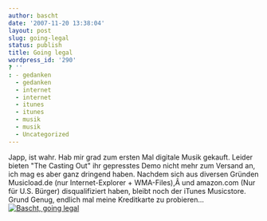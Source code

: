 ```yaml
---
author: bascht
date: '2007-11-20 13:38:04'
layout: post
slug: going-legal
status: publish
title: Going legal
wordpress_id: '290'
? ''
: - gedanken
  - gedanken
  - internet
  - internet
  - itunes
  - itunes
  - musik
  - musik
  - Uncategorized
---
```


Japp, ist wahr. Hab mir grad zum ersten Mal digitale Musik gekauft.
Leider bieten "The Casting Out" ihr gepresstes Demo nicht mehr zum
Versand an, ich mag es aber ganz dringend haben. Nachdem sich aus
diversen Gründen Musicload.de (nur Internet-Explorer + WMA-Files),Â
und amazon.com (Nur für U.S. Bürger) disqualifiziert haben, bleibt
noch der iTunes Musicstore. Grund Genug, endlich mal meine
Kreditkarte zu probieren...
[![Bascht, going legal](http://www.bascht.com/uploads/2007/11/goinglegal.png)](http://www.bascht.com/2007/11/20/going-legal/bascht-going-legal/ "Bascht, going legal")


